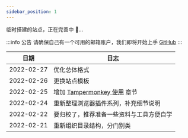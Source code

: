```yaml
---
sidebar_position: 1
---
```


临时搭建的站点，正在完善中 🔨...

:::info 公告
请确保自己有一个可用的邮箱账户，我们即将开始上手 [GitHub](https://github.com/)
:::

| 日期       | 日志                                     |
| ---------- | ---------------------------------------- |
| 2022-02-27 |  优化总体格式    |
| 2022-02-26 | 更换站点模板     |
| 2022-02-25 | 增加 [Tampermonkey 使用](./浏览器/Tampermonkey使用.md) 章节     |
| 2022-02-24 | 重新整理浏览器插件系列，补充细节说明     |
| 2022-02-22 | 要归校了，推荐准备一些资料与工具方便自学 |
| 2022-02-21 | 重新组织目录结构，分门别类               |
